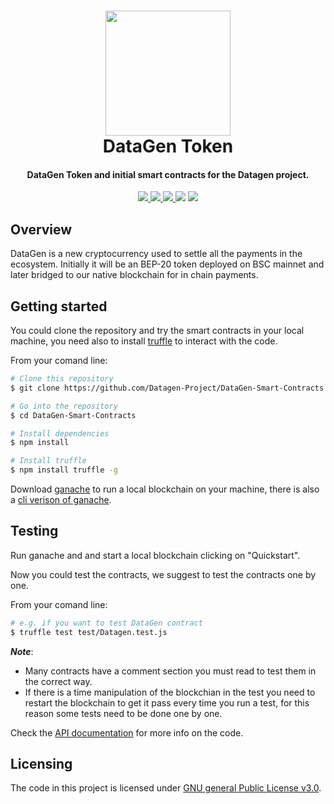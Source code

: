 <h1 align="center">
  <a href="https://www.b-datagray.com/"> 
    <img src="https://www.b-datagray.com/static/media/illustration-elements_token-logo.99d6bc5d.svg" height="200" width="200">
  </a>
  <br>
  DataGen Token
</h1>

<h4 align="center">
  DataGen Token and initial smart contracts for the Datagen project.
</h4>

<p align="center">
  <a href="https://twitter.com/b_datagray">
    <img src="https://img.shields.io/twitter/url?style=social&url=https%3A%2F%2Ftwitter.com%2Fb_datagray">
  </a>
  <a href="https://github.com/Datagen-Project/DataGen-Smart-Contracts/issues">
    <img src="https://img.shields.io/github/issues/Datagen-Project/DataGen-Smart-Contracts">  
  </a>
  <a href="https://github.com/Datagen-Project/DataGen-Smart-Contracts/network/members">
    <img src="https://img.shields.io/github/forks/Datagen-Project/DataGen-Smart-Contracts">      
  </a>
  <img src="https://img.shields.io/github/stars/Datagen-Project/DataGen-Smart-Contracts">
  <a href="https://github.com/Datagen-Project/DataGen-Smart-Contracts/blob/main/LICENSE.md">
    <img src="https://img.shields.io/github/license/Datagen-Project/DataGen-Smart-Contracts">
  </a>
</p>


##  Overview

DataGen is a new cryptocurrency used to settle all the payments in the ecosystem. Initially it will be an BEP-20 token deployed on BSC mainnet and later bridged to our native blockchain for in chain payments.

## Getting started

You could clone the repository and try the smart contracts in your local machine, you need also to install [truffle](https://trufflesuite.com/truffle/) to interact with the code.

From your comand line:
```bash
# Clone this repository 
$ git clone https://github.com/Datagen-Project/DataGen-Smart-Contracts

# Go into the repository
$ cd DataGen-Smart-Contracts

# Install dependencies
$ npm install

# Install truffle 
$ npm install truffle -g
```

Download [ganache](https://trufflesuite.com/ganache/) to run a local blockchain on your machine, there is also a [cli verison of ganache](https://github.com/trufflesuite/ganache-cli-archive).

## Testing 

Run ganache and and start a local blockchain clicking on "Quickstart".

Now you could test the contracts, we suggest to test the contracts one by one.

From your comand line:

```bash
# e.g. if you want to test DataGen contract
$ truffle test test/Datagen.test.js
```
***Note***: 

- Many contracts have a comment section you must read to test them in the correct way.
- If there is a time manipulation of the blockchian in the test you need to restart the blockchain to get it pass every time you run a test, for this reason some tests need to be done one by one.

Check the [API documentation](https://github.com/Datagen-Project/DataGen-Smart-Contracts/wiki/Smart-Contracts-API) for more info on the code.

## Licensing

The code in this project is licensed under [GNU general Public License v3.0](https://github.com/Datagen-Project/DataGen-Smart-Contracts/blob/main/LICENSE.md).
